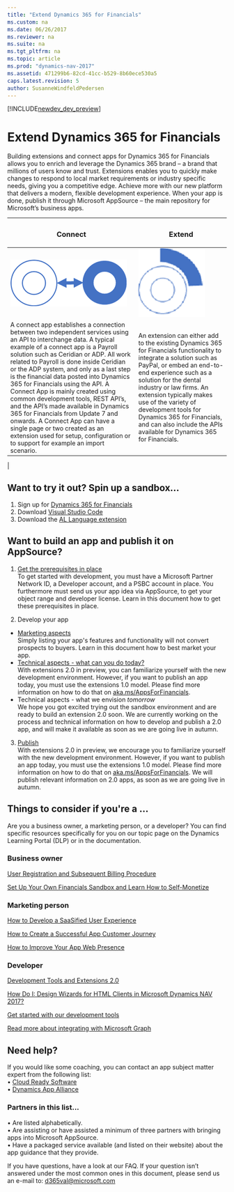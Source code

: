 ```yaml
---
title: "Extend Dynamics 365 for Financials"
ms.custom: na
ms.date: 06/26/2017
ms.reviewer: na
ms.suite: na
ms.tgt_pltfrm: na
ms.topic: article
ms.prod: "dynamics-nav-2017"
ms.assetid: 471299b6-82cd-41cc-b529-8b60ece530a5
caps.latest.revision: 5
author: SusanneWindfeldPedersen
---
```


[!INCLUDE[newdev_dev_preview](includes/newdev_dev_preview.md)]

# Extend Dynamics 365 for Financials
Building extensions and connect apps for Dynamics 365 for Financials allows you to enrich and leverage the Dynamics 365 brand – a brand that millions of users know and trust. Extensions enables you to quickly make changes to respond to local market requirements or industry specific needs, giving you a competitive edge. Achieve more with our new platform that delivers a modern, flexible development experience. When your app is done, publish it through Microsoft AppSource – the main repository for Microsoft’s business apps. 


|<h3>Connect</h3>|<h3>Extend</h3>|
|----------------|---------------|
|![Connect](media/connect.png)|![Extend](media/extend.png)|
|A connect app establishes a connection between two independent services using an API to interchange data. A typical example of a connect app is a Payroll solution such as Ceridian or ADP. All work related to Payroll is done inside Ceridian or the ADP system, and only as a last step is the financial data posted into Dynamics 365 for Financials using the API. A Connect App is mainly created using common development tools, REST API’s, and the API’s made available in Dynamics 365 for Financials from Update 7 and onwards. A Connect App can have a single page or two created as an extension used for setup, configuration or to support for example an import scenario.| An extension can either add to the existing Dynamics 365 for Financials functionality to integrate a solution such as PayPal, or embed an end-to-end experience such as a solution for the dental industry or law firms. An extension typically makes use of the variety of development tools for Dynamics 365 for Financials, and can also include the APIs available for Dynamics 365 for Financials.
|

## Want to try it out? Spin up a sandbox...

<!--
1)	Get your Microsoft Dynamics 365 for Financials tenant: [link]()
2)	In Microsoft Dynamics 365 for Financials, search for **Environments**, and choose the relevant link. 
3)	Choose Sandbox Environment, and follow the instructions in the wizard.
4)	Next, make sure you have Visual Studio Code installed: https://code.visualstudio.com/Download 
5)	In Visual Studio Code, ... 
-->
1) Sign up for [Dynamics 365 for Financials]()  
2) Download [Visual Studio Code]()  
3) Download the [AL Language extension]()  

## Want to build an app and publish it on AppSource?
1)	[Get the prerequisites in place]()  
To get started with development, you must have a Microsoft Partner Network ID, a Developer account, and a PSBC account in place. You furthermore must send us your app idea via AppSource, to get your object range and developer license. Learn in this document how to get these prerequisites in place. 

2)	Develop your app   
- [Marketing aspects]()  
Simply listing your app's features and functionality will not convert prospects to buyers. Learn in this document how to best market your app. 
- [Technical aspects - what can you do today?]()  
With extensions 2.0 in preview, you can familiarize yourself with the new development environment. However, if you want to publish an app today, you must use the extensions 1.0 model. Please find more information on how to do that on [aka.ms/AppsForFinancials]().
- Technical aspects - what we envision *tomorrow*  
We hope you got excited trying out the sandbox environment and are ready to build an extension 2.0 soon. We are currently working on the process and technical information on how to develop and publish a 2.0 app, and will make it available as soon as we are going live in autumn. 

3)	[Publish]()  
With extensions 2.0 in preview, we encourage you to familiarize yourself with the new development environment. However, if you want to publish an app today, you must use the extensions 1.0 model. Please find more information on how to do that on [aka.ms/AppsForFinancials](). We will publish relevant information on 2.0 apps, as soon as we are going live in autumn. 

## Things to consider if you're a ...
Are you a business owner, a marketing person, or a developer? You can find specific resources specifically for you on our topic page on the Dynamics Learning Portal (DLP) or in the documentation.

### Business owner
[User Registration and Subsequent Billing Procedure](https://mbspartner.microsoft.com/secure/coursematerials/D365B/Standalone/User_Registration_and_Subsequent_Billing_Procedures.pdf)  

[Set Up Your Own Financials Sandbox and Learn How to Self-Monetize](https://mbspartner.microsoft.com/D365B/Videos/101385)  


### Marketing person
[How to Develop a SaaSified User Experience](https://mbspartner.microsoft.com/D365B/Videos/101493)  

[How to Create a Successful App Customer Journey](https://mbspartner.microsoft.com/D365B/Videos/101484)  

[How to Improve Your App Web Presence](https://mbspartner.microsoft.com/D365B/Videos/101491)

### Developer 
[Development Tools and Extensions 2.0](https://mbspartner.microsoft.com/secure/coursematerials/D365B/Standalone/Development_Tools_and_Extensions_2.0.pdf)
 
[How Do I: Design Wizards for HTML Clients in Microsoft Dynamics NAV 2017?](https://mbspartner.microsoft.com/NAV/Videos/101246)  

[Get started with our development tools](https://review.docs.microsoft.com/en-us/dynamics365/developerbe/devenv-dev-overview?branch=master)  
 <!-- (this is the staging, when we push to live around Inspire, this link changes) -->

[Read more about integrating with Microsoft Graph](https://developer.microsoft.com/en-us/graph/docs/concepts/overview)  
<!-- (preliminary, we will go live here with Financials API at some point)-->

## Need help?
If you would like some coaching, you can contact an app subject matter expert from the following list:  
•	[Cloud Ready Software](http://cloud-ready-software.com)  
•	[Dynamics App Alliance](http://dynamicsappalliance.com)

### Partners in this list...
•	Are listed alphabetically.  
•	Are assisting or have assisted a minimum of three partners with bringing apps into Microsoft AppSource.  
•	Have a packaged service available (and listed on their website) about the app guidance that they provide.  

If you have questions, have a look at our FAQ. If your question isn’t answered under the most common ones in this document, please send us an e-mail to: d365val@microsoft.com 
